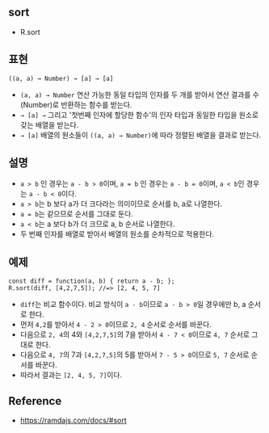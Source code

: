 ## sort
- R.sort

## 표현
```
((a, a) → Number) → [a] → [a]
```
- `(a, a) → Number` 연산 가능한 동일 타입의 인자를 두 개를 받아서 연산 결과를 수(Number)로 반환하는 함수를 받는다.
- `→ [a] →` 그리고 '첫번째 인자에 할당한 함수'의 인자 타입과 동일한 타입을 원소로 갖는 배열을 받는다.
- `→ [a]` 배열의 원소들이 `((a, a) → Number)`에 따라 정렬된 배열을 결과로 받는다.

## 설명
- `a > b` 인 경우는 `a - b > 0`이며, `a = b` 인 경우는 `a - b = 0`이며, `a < b`인 경우는 `a - b < 0`이다.
- `a > b`는 b 보다 a가 더 크다라는 의미이므로 순서를 b, a로 나열한다.
- `a = b`는 같으므로 순서를 그대로 둔다.
- `a < b`는 a 보다 b가 더 크므로 a, b 순서로 나열한다.
- 두 번째 인자를 배열로 받아서 배열의 원소를 순차적으로 적용한다.

## 예제
```
const diff = function(a, b) { return a - b; };
R.sort(diff, [4,2,7,5]); //=> [2, 4, 5, 7]
```
- `diff`는 비교 함수이다. 비교 방식이 `a - b`이므로 `a - b > 0`일 경우에만 b, a 순서로 한다.
- 먼저 `4,2`를 받아서 `4 - 2 > 0`이므로 `2, 4` 순서로 순서를 바꾼다.
- 다음으로 `2, 4`의 4와 `[4,2,7,5]`의 7을 받아서 `4 - 7 < 0`이므로 `4, 7` 순서로 그대로 한다.
- 다음으로 `4, 7`의 7과 `[4,2,7,5]`의 5를 받아서 `7 - 5 > 0`이므로 `5, 7` 순서로 순서를 바꾼다.
- 따라서 결과는 `[2, 4, 5, 7]`이다.

## Reference
- https://ramdajs.com/docs/#sort
